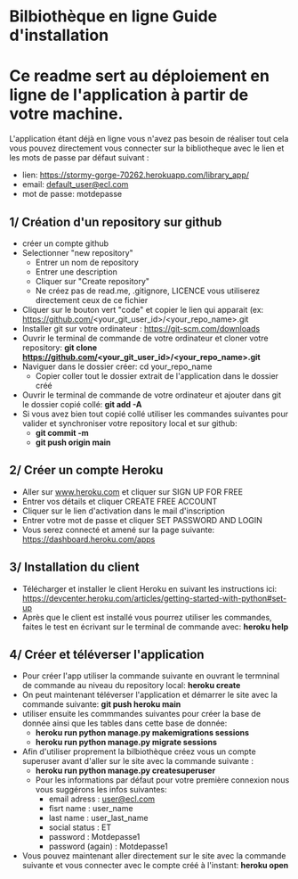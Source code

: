# Bilbiothèque en ligne Guide d'installation

# Ce readme sert au déploiement en ligne de l'application à partir de votre machine. 

L'application étant déjà en ligne vous n'avez pas besoin de réaliser tout cela vous pouvez directement vous connecter sur la bibliotheque avec le lien et les mots de passe par défaut suivant :
 - lien: https://stormy-gorge-70262.herokuapp.com/library_app/
 - email: default_user@ecl.com
 - mot de passe: motdepasse

## 1/ Création d'un repository sur github 

 - créer un compte github
 - Selectionner "new repository"
   - Entrer un nom de repository
   - Entrer une description
   - Cliquer sur "Create repository"
   - Ne créez pas de read.me, .gitignore, LICENCE vous utiliserez directement ceux de ce fichier 
 - Cliquer sur le bouton vert "code" et copier le lien qui apparait (ex: https://github.com/<your_git_user_id>/<your_repo_name>.git
 - Installer git sur votre ordinateur : https://git-scm.com/downloads
 - Ouvrir le terminal de commande de votre ordinateur et cloner votre repository: **git clone https://github.com/<your_git_user_id>/<your_repo_name>.git**
 - Naviguer dans le dossier créer: cd your_repo_name
   - Copier coller tout le dossier extrait de l'application dans le dossier créé
 - Ouvrir le terminal de commande de votre ordinateur et ajouter dans git le dossier copié collé: **git add -A**
 - Si vous avez bien tout copié collé utiliser les commandes suivantes pour valider et synchroniser votre repository local et sur github: 
   - **git commit -m**
   - **git push origin main**
   
## 2/ Créer un compte Heroku

 - Aller sur www.heroku.com et cliquer sur SIGN UP FOR FREE
 - Entrer vos détails et cliquer CREATE FREE ACCOUNT
 - Cliquer sur le lien d'activation dans le mail d'inscription
 - Entrer votre mot de passe et cliquer SET PASSWORD AND LOGIN 
 - Vous serez connecté et amené sur la page suivante: https://dashboard.heroku.com/apps

## 3/ Installation du client

 - Télécharger et installer le client Heroku en suivant les instructions ici: https://devcenter.heroku.com/articles/getting-started-with-python#set-up
 - Après que le client est installé vous pourrez utiliser les commandes, faites le test en écrivant sur le terminal de commande avec: **heroku help** 
 
## 4/ Créer et téléverser l'application

 - Pour créer l'app utiliser la commande suivante en ouvrant le termninal de commande au niveau du repository local: **heroku create**
 - On peut maintenant téléverser l'application et démarrer le site avec la commande suivante: **git push heroku main**
 - utiliser ensuite les commmandes suivantes pour créer la base de donnée ainsi que les tables dans cette base de donnée: 
     - **heroku run python manage.py makemigrations sessions**
     - **heroku run python manage.py migrate sessions**
 - Afin d'utiliser proprement la bilbiothèque créez vous un compte superuser avant d'aller sur le site avec la commande suivante :
     - **heroku run python manage.py createsuperuser**
     - Pour les informations par défaut pour votre première connexion nous vous suggérons les infos suivantes:
       - email adress : user@ecl.com
       - fisrt name : user_name
       - last name : user_last_name
       - social status : ET
       - password : Motdepasse1
       - password (again) : Motdepasse1
 - Vous pouvez maintenant aller directement sur le site avec la commande suivante et vous connecter avec le compte créé à l'instant: **heroku open**


